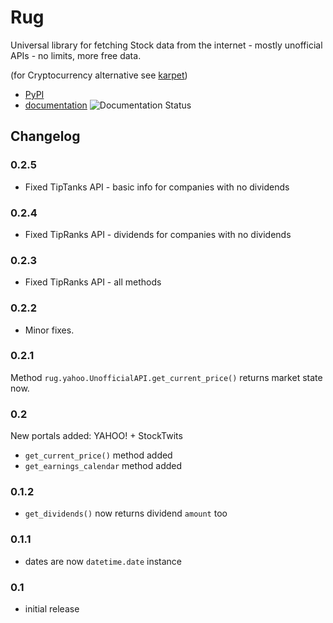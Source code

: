 # Rug

Universal library for fetching Stock data from the internet - mostly unofficial
APIs - no limits, more free data.

(for Cryptocurrency alternative see [karpet](https://github.com/im-n1/karpet))

* [PyPI](https://pypi.org/project/rug/)
* [documentation](https://rug.readthedocs.io/en/latest/) ![Documentation Status](https://readthedocs.org/projects/rug/badge/?version=latest)

## Changelog

### 0.2.5

- Fixed TipTanks API - basic info for companies with no dividends

### 0.2.4

- Fixed TipRanks API - dividends for companies with no dividends

### 0.2.3

- Fixed TipRanks API - all methods

### 0.2.2

* Minor fixes.

### 0.2.1

Method `rug.yahoo.UnofficialAPI.get_current_price()` returns market state now.

### 0.2

New portals added: YAHOO! + StockTwits

* `get_current_price()` method added
* `get_earnings_calendar` method added

### 0.1.2
* `get_dividends()` now returns dividend `amount` too

### 0.1.1
* dates are now `datetime.date` instance

### 0.1
* initial release
